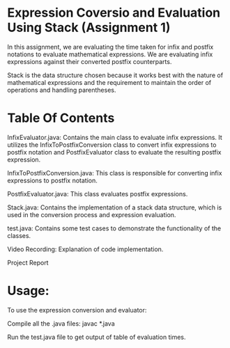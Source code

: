 # Expression Coversio and Evaluation Using Stack (Assignment 1)
In this assignment, we are evaluating the time taken for infix and postfix notations to evaluate mathematical expressions. We are evaluating infix expressions against their converted postfix counterparts. 

Stack is the data structure chosen because it works best with the nature of mathematical expressions and the requirement to maintain the order of operations and handling parentheses.

# Table Of Contents
InfixEvaluator.java: Contains the main class to evaluate infix expressions. It utilizes the InfixToPostfixConversion class to convert infix expressions to postfix notation and PostfixEvaluator class to evaluate the resulting postfix expression.

InfixToPostfixConversion.java: This class is responsible for converting infix expressions to postfix notation.

PostfixEvaluator.java: This class evaluates postfix expressions.

Stack.java: Contains the implementation of a stack data structure, which is used in the conversion process and expression evaluation.

test.java: Contains some test cases to demonstrate the functionality of the classes.

Video Recording: Explanation of code implementation.

Project Report


# Usage:
To use the expression conversion and evaluator:

Compile all the .java files: javac *.java

Run the test.java file to get output of table of evaluation times.
